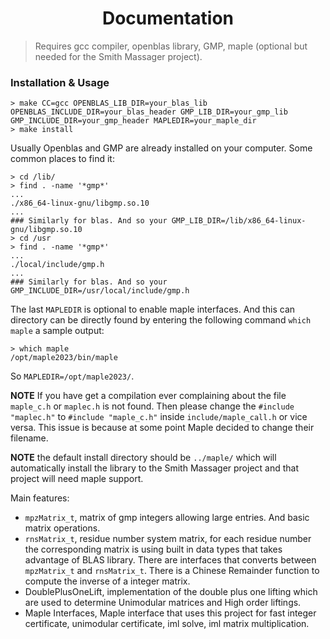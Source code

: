 <h1 align="center">  Documentation  </h1>

> Requires gcc compiler, openblas library, GMP, maple (optional but needed for
> the Smith Massager project).

### Installation & Usage

```
> make CC=gcc OPENBLAS_LIB_DIR=your_blas_lib OPENBLAS_INCLUDE_DIR=your_blas_header GMP_LIB_DIR=your_gmp_lib GMP_INCLUDE_DIR=your_gmp_header MAPLEDIR=your_maple_dir
> make install
```

Usually Openblas and GMP are already installed on your computer. Some common
places to find it:
```
> cd /lib/
> find . -name '*gmp*'
...
./x86_64-linux-gnu/libgmp.so.10
...
### Similarly for blas. And so your GMP_LIB_DIR=/lib/x86_64-linux-gnu/libgmp.so.10
> cd /usr
> find . -name '*gmp*'
...
./local/include/gmp.h
...
### Similarly for blas. And so your GMP_INCLUDE_DIR=/usr/local/include/gmp.h
```

The last ``MAPLEDIR`` is optional to enable maple interfaces. And this can
directory can be directly found by entering the following command ``which
maple`` a sample output:

```
> which maple
/opt/maple2023/bin/maple
```

So ``MAPLEDIR=/opt/maple2023/``.

**NOTE** If you have get a compilation ever complaining about the file
``maple_c.h`` or ``maplec.h`` is not found. Then please change the ``#include
"maplec.h"`` to ``#include "maple_c.h"`` inside ``include/maple_call.h`` or
vice versa. This issue is because at some point Maple decided to change their
filename.

**NOTE** the default install directory should be ``../maple/`` which will
automatically install the library to the Smith Massager project and that
project will need maple support.

Main features:
- ``mpzMatrix_t``, matrix of gmp integers allowing large entries. And basic matrix
  operations.
- ``rnsMatrix_t``, residue number system matrix, for each residue number the corresponding matrix is
  using built in data types that takes advantage of BLAS library. There are
  interfaces that converts between ``mpzMatrix_t`` and ``rnsMatrix_t``. There
  is a Chinese Remainder function to compute the inverse of a integer matrix.
- DoublePlusOneLift, implementation of the double plus one lifting which are
  used to determine Unimodular matrices and High order liftings.
- Maple Interfaces, Maple interface that uses this project for fast integer
  certificate, unimodular certificate, iml solve, iml matrix multiplication.

